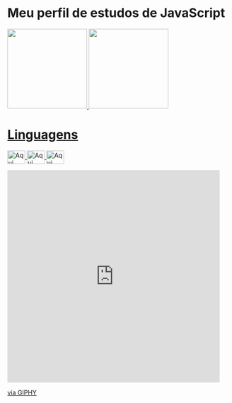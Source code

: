 

<!--
**RodriguesOmaisGato/RodriguesOmaisGato** is a ✨ _special_ ✨ repository because its `README.md` (this file) appears on your GitHub profile.

Here are some ideas to get you started:

- 🔭 I’m currently working on ...
- 🌱 I’m currently learning ...
- 👯 I’m looking to collaborate on ...
- 🤔 I’m looking for help with ...
- 💬 Ask me about ...
- 📫 How to reach me: ...
- 😄 Pronouns: ...
- ⚡ Fun fact: ...
-->

<h1>
  Meu perfil de estudos de <strong>JavaScript</strong>
</h1>

<div  align="left">
  <a href="https://github.com/RodriguesOMaisGato">
  <img height="180em" src="https://github-readme-stats.vercel.app/api?username=RodriguesOMaisGato&show_icons=true&theme=dark&include_all_commits=true&count_private=true"/>
  <img height="180em" src="https://github-readme-stats.vercel.app/api/top-langs/?username=RodriguesOMaisGato&layout=compact&langs_count=7&theme=dark"/>
</div>

<h1>Linguagens</h1>

<div style="display: inline_block">
  
  <img align="center" alt="Aqui tem um códico de JS" height="30" width="40" 
  src="https://cdn.jsdelivr.net/gh/devicons/devicon/icons/javascript/javascript-original.svg" />
  <img align="center" alt="Aqui tem um códico de HTML" height="30" width="40" 
  src="https://cdn.jsdelivr.net/gh/devicons/devicon/icons/html5/html5-original-wordmark.svg" />
  <img align="center" alt="Aqui tem um códico de CSS" height="30" width="40" 
  src="https://cdn.jsdelivr.net/gh/devicons/devicon/icons/css3/css3-original.svg" />
  
 <iframe src="https://giphy.com/embed/Ewzw9sjIDT4RtDFrSG" width="480" height="480" frameBorder="0" class="giphy-embed" allowFullScreen></iframe><p><a href="https://giphy.com/gifs/show-devil-cuphead-Ewzw9sjIDT4RtDFrSG">via GIPHY</a></p>
